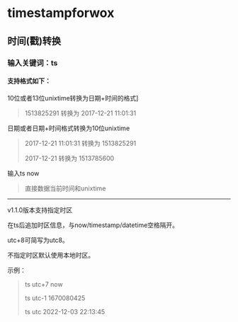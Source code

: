 # timestampforwox
## 时间(戳)转换
### 输入关键词：ts
#### 支持格式如下：
10位或者13位unixtime转换为日期+时间的格式]

>1513825291 转换为 2017-12-21 11:01:31

日期或者日期+时间格式转换为10位unixtime
>2017-12-21 11:01:31 转换为 1513825291
>
>2017-12-21 转换为 1513785600

输入ts now
>直接数据当前时间和unixtime

--- 
v1.1.0版本支持指定时区

在ts后追加时区信息，与now/timestamp/datetime空格隔开。

utc+8可简写为utc8。

不指定时区默认使用本地时区。

示例：

> ts utc+7 now
> 
> ts utc-1 1670080425
> 
> ts utc 2022-12-03 22:13:45

